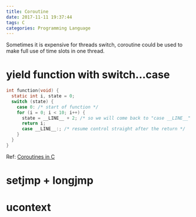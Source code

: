 ```yaml
---
title: Coroutine
date: 2017-11-11 19:37:44
tags: C
categories: Programming Language
---
```


Sometimes it is expensive for threads switch, coroutine could be used to make full use of time slots in one thread.

# yield function with switch...case

```c
int function(void) {
  static int i, state = 0;
  switch (state) {
    case 0: /* start of function */
    for (i = 0; i < 10; i++) {
      state = __LINE__ + 2; /* so we will come back to "case __LINE__" */
      return i;
      case __LINE__:; /* resume control straight after the return */
    }
  }
}
```

Ref: [Coroutines in C](https://www.chiark.greenend.org.uk/~sgtatham/coroutines.html)

# setjmp + longjmp
# ucontext
